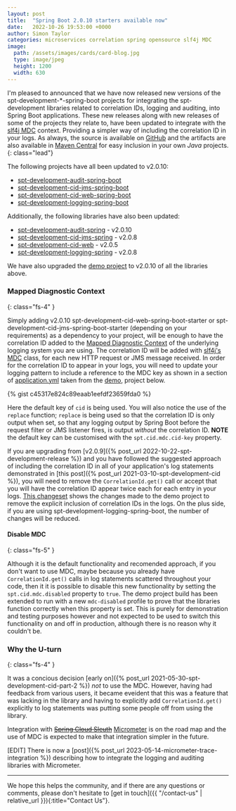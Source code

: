 ```yaml
---
layout: post
title:  "Spring Boot 2.0.10 starters available now"
date:   2022-10-26 19:53:00 +0000
author: Simon Taylor
categories: microservices correlation spring opensource slf4j MDC
image:
  path: /assets/images/cards/card-blog.jpg
  type: image/jpeg
  height: 1200
  width: 630
---
```

I'm pleased to announced that we have now released new versions of the spt-development-*-spring-boot projects for integrating the spt-development
libraries related to correlation IDs, logging and auditing, into Spring Boot applications. These new releases along with new releases of some of
the projects they relate to, have been updated to integrate with the [slf4j MDC](https://www.slf4j.org/api/org/slf4j/MDC.html) context. Providing
a simpler way of including the correlation ID in your logs. As always, the source is available on [GitHub](https://github.com/spt-development) and 
the artifacts are also available in [Maven Central](https://mvnrepository.com/artifact/com.spt-development) for easy inclusion in your own 
<em>Java</em> projects.
{: class="lead"}

The following projects have all been updated to v2.0.10:

* [spt-development-audit-spring-boot](https://github.com/spt-development/spt-development-audit-spring-boot)
* [spt-development-cid-jms-spring-boot](https://github.com/spt-development/spt-development-cid-jms-spring-boot)
* [spt-development-cid-web-spring-boot](https://github.com/spt-development/spt-development-cid-web-spring-boot)
* [spt-development-logging-spring-boot](https://github.com/spt-development/spt-development-logging-spring-boot)

Additionally, the following libraries have also been updated:

* [spt-development-audit-spring](https://github.com/spt-development/spt-development-audit-spring) - v2.0.10
* [spt-development-cid-jms-spring](https://github.com/spt-development/spt-development-cid-jms-spring) - v2.0.8
* [spt-development-cid-web](https://github.com/spt-development/spt-development-cid-web) - v2.0.5
* [spt-development-logging-spring](https://github.com/spt-development/spt-development-logging-spring) - v2.0.8

We have also upgraded the [demo project](https://github.com/spt-development/spt-development-demo) to v2.0.10 of all the libraries above.

### Mapped Diagnostic Context
{: class="fs-4" }

Simply adding v2.0.10 spt-development-cid-web-spring-boot-starter or spt-development-cid-jms-spring-boot-starter (depending on your requirements)
as a dependency to your project, will be enough to have the correlation ID added to the [Mapped Diagnostic Context](https://logback.qos.ch/manual/mdc.html) 
of the underlying logging system you are using. The correlation ID will be added with [slf4j's MDC](https://www.slf4j.org/api/org/slf4j/MDC.html) class, 
for each new HTTP request or JMS message received. In order for the correlation ID to appear in your logs, you will need to update your logging pattern to 
include a reference to the MDC key as shown in a section of 
[application.yml](https://github.com/spt-development/spt-development-demo/blob/main/src/main/resources/application.yml) taken from the
[demo](https://github.com/spt-development/spt-development-demo), project below.

{% gist c45317e824c89eaab1eefdf23659fda0 %}

Here the default key of `cid` is being used. You will also notice the use of the `replace` function; `replace` is being used so that the correlation ID
is only output when set, so that any logging output by Spring Boot before the request filter or JMS listener fires, is output *without* the 
correlation ID. **NOTE** the default key can be customised with the `spt.cid.mdc.cid-key` property.

If you are upgrading from [v2.0.9]({% post_url 2022-10-22-spt-development-release %}) and you have followed the suggested approach of including the
correlation ID in all of your application's log statements demonstrated in [this post]({% post_url 2021-03-10-spt-development-cid %}), you will need
to remove the `CorrelationId.get()` call or accept that you will have the correlation ID appear twice each for each entry in your logs. 
[This changeset](https://github.com/spt-development/spt-development-demo/commit/72358a18c912f7395cb71c4df3962860c97dade1#diff-431ef65f9135a677edec67313f319a2a122952c150df775cb0796db7a2ccb43a)
shows the changes made to the demo project to remove the explicit inclusion of correlation IDs in the logs. On the plus side, if you are using
spt-development-logging-spring-boot, the number of changes will be reduced.

#### Disable MDC
{: class="fs-5" }

Although it is the default functionality and recomended approach, if you don't want to use MDC, maybe because you already have `CorrelationId.get()` calls
in log statements scattered throughout your code, then it it is possible to disable this new functionality by setting the `spt.cid.mdc.disabled` property to `true`.
The demo project build has been extended to run with a new `mdc-disabled` profile to prove that the libraries function correctly when this property is set. This
is purely for demonstration and testing purposes however and not expected to be used to switch this functionality on and off in production, although there is 
no reason why it couldn't be.

### Why the U-turn
{: class="fs-4" }

It was a concious decision [early on]({% post_url 2021-05-30-spt-development-cid-part-2 %}) *not* to use the MDC. However, having had feedback from various
users, it became eveident that this was a feature that was lacking in the library and having to explicitly add `CorrelationId.get()` explicitly to log
statements was putting some people off from using the library.

Integration with ~~[Spring Cloud Sleuth](https://spring.io/projects/spring-cloud-sleuth)~~ 
[Micrometer](https://docs.spring.io/spring-boot/docs/current/reference/htmlsingle/#actuator.micrometer-tracing)
is on the road map and the use of MDC is expected to make that integration 
simpler in the future.

[EDIT] There is now a [post]({% post_url 2023-05-14-micrometer-trace-integration %}) describing how to integrate the logging and auditing libraries with Micrometer.

---

We hope this helps the community, and if there are any questions or comments, please don't hesitate to [get in touch]({{ "/contact-us" | relative_url }}){:title="Contact Us"}.
